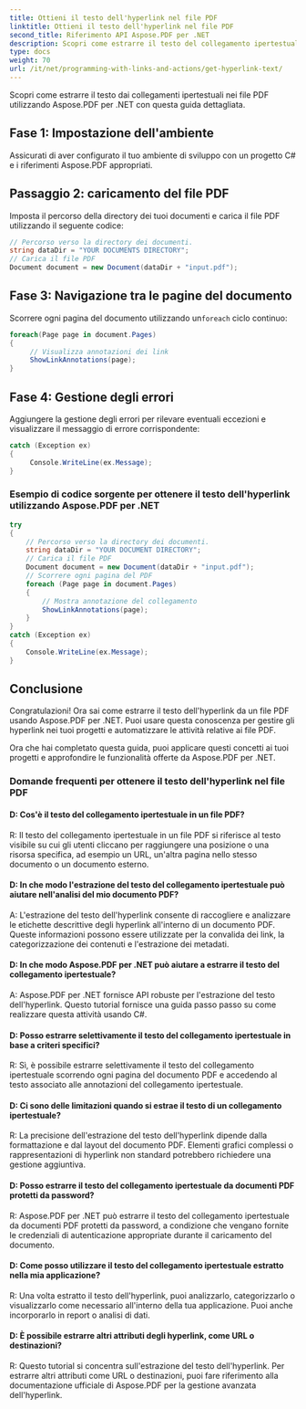 ```yaml
---
title: Ottieni il testo dell'hyperlink nel file PDF
linktitle: Ottieni il testo dell'hyperlink nel file PDF
second_title: Riferimento API Aspose.PDF per .NET
description: Scopri come estrarre il testo del collegamento ipertestuale in un file PDF utilizzando Aspose.PDF per .NET.
type: docs
weight: 70
url: /it/net/programming-with-links-and-actions/get-hyperlink-text/
---
```

Scopri come estrarre il testo dai collegamenti ipertestuali nei file PDF utilizzando Aspose.PDF per .NET con questa guida dettagliata.

## Fase 1: Impostazione dell'ambiente

Assicurati di aver configurato il tuo ambiente di sviluppo con un progetto C# e i riferimenti Aspose.PDF appropriati.

## Passaggio 2: caricamento del file PDF

Imposta il percorso della directory dei tuoi documenti e carica il file PDF utilizzando il seguente codice:

```csharp
// Percorso verso la directory dei documenti.
string dataDir = "YOUR DOCUMENTS DIRECTORY";
// Carica il file PDF
Document document = new Document(dataDir + "input.pdf");
```

## Fase 3: Navigazione tra le pagine del documento

 Scorrere ogni pagina del documento utilizzando un`foreach` ciclo continuo:

```csharp
foreach(Page page in document.Pages)
{
     // Visualizza annotazioni dei link
     ShowLinkAnnotations(page);
}
```

## Fase 4: Gestione degli errori

Aggiungere la gestione degli errori per rilevare eventuali eccezioni e visualizzare il messaggio di errore corrispondente:

```csharp
catch (Exception ex)
{
     Console.WriteLine(ex.Message);
}
```

### Esempio di codice sorgente per ottenere il testo dell'hyperlink utilizzando Aspose.PDF per .NET 
```csharp
try
{
	// Percorso verso la directory dei documenti.
	string dataDir = "YOUR DOCUMENT DIRECTORY";
	// Carica il file PDF
	Document document = new Document(dataDir + "input.pdf");
	// Scorrere ogni pagina del PDF
	foreach (Page page in document.Pages)
	{
		// Mostra annotazione del collegamento
		ShowLinkAnnotations(page);
	}
}
catch (Exception ex)
{
	Console.WriteLine(ex.Message);
}
```

## Conclusione

Congratulazioni! Ora sai come estrarre il testo dell'hyperlink da un file PDF usando Aspose.PDF per .NET. Puoi usare questa conoscenza per gestire gli hyperlink nei tuoi progetti e automatizzare le attività relative ai file PDF.

Ora che hai completato questa guida, puoi applicare questi concetti ai tuoi progetti e approfondire le funzionalità offerte da Aspose.PDF per .NET.

### Domande frequenti per ottenere il testo dell'hyperlink nel file PDF

#### D: Cos'è il testo del collegamento ipertestuale in un file PDF?

R: Il testo del collegamento ipertestuale in un file PDF si riferisce al testo visibile su cui gli utenti cliccano per raggiungere una posizione o una risorsa specifica, ad esempio un URL, un'altra pagina nello stesso documento o un documento esterno.

#### D: In che modo l'estrazione del testo del collegamento ipertestuale può aiutare nell'analisi del mio documento PDF?

A: L'estrazione del testo dell'hyperlink consente di raccogliere e analizzare le etichette descrittive degli hyperlink all'interno di un documento PDF. Queste informazioni possono essere utilizzate per la convalida dei link, la categorizzazione dei contenuti e l'estrazione dei metadati.

#### D: In che modo Aspose.PDF per .NET può aiutare a estrarre il testo del collegamento ipertestuale?

A: Aspose.PDF per .NET fornisce API robuste per l'estrazione del testo dell'hyperlink. Questo tutorial fornisce una guida passo passo su come realizzare questa attività usando C#.

#### D: Posso estrarre selettivamente il testo del collegamento ipertestuale in base a criteri specifici?

R: Sì, è possibile estrarre selettivamente il testo del collegamento ipertestuale scorrendo ogni pagina del documento PDF e accedendo al testo associato alle annotazioni del collegamento ipertestuale.

#### D: Ci sono delle limitazioni quando si estrae il testo di un collegamento ipertestuale?

R: La precisione dell'estrazione del testo dell'hyperlink dipende dalla formattazione e dal layout del documento PDF. Elementi grafici complessi o rappresentazioni di hyperlink non standard potrebbero richiedere una gestione aggiuntiva.

#### D: Posso estrarre il testo del collegamento ipertestuale da documenti PDF protetti da password?

R: Aspose.PDF per .NET può estrarre il testo del collegamento ipertestuale da documenti PDF protetti da password, a condizione che vengano fornite le credenziali di autenticazione appropriate durante il caricamento del documento.

#### D: Come posso utilizzare il testo del collegamento ipertestuale estratto nella mia applicazione?

R: Una volta estratto il testo dell'hyperlink, puoi analizzarlo, categorizzarlo o visualizzarlo come necessario all'interno della tua applicazione. Puoi anche incorporarlo in report o analisi di dati.

#### D: È possibile estrarre altri attributi degli hyperlink, come URL o destinazioni?

R: Questo tutorial si concentra sull'estrazione del testo dell'hyperlink. Per estrarre altri attributi come URL o destinazioni, puoi fare riferimento alla documentazione ufficiale di Aspose.PDF per la gestione avanzata dell'hyperlink.